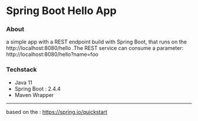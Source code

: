 
# Spring Boot Hello App

### About
a simple app with a REST endpoint build with Spring Boot, that runs on
the http://localhost:8080/hello .The REST service can consume a parameter: http://localhost:8080/hello?name=foo

### Techstack
* Java 11
* Spring Boot : 2.4.4
* Maven Wrapper

---

based on the : https://spring.io/quickstart